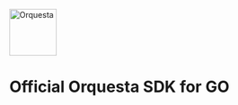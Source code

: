 <p align="left">
  <a href="https://orquesta.dev" target="_blank">
    <img src="https://static.wixstatic.com/media/e063e5_4f60988535a643218a02ad84cf60b7cd~mv2.png/v1/fill/w_130,h_108,al_c,q_85,usm_0.66_1.00_0.01,enc_auto/Logo%2001.png" alt="Orquesta"  height="84">
  </a>
</p>

# Official Orquesta SDK for GO
